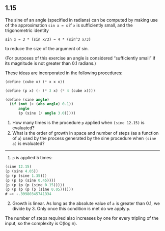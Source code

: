 ## 1.15

The sine of an angle (specified in radians) can be computed by making use of the approximation `sin x ≈ x` if `x` is sufficiently small, and the trigonometric identity
```
sin x = 3 * (sin x/3) − 4 * (sin^3 x/3)
```
to reduce the size of the argument of sin.

(For purposes of this exercise an angle is considered “sufficiently small” if its magnitude is not greater than 0.1 radians.)

These ideas are incorporated in the following procedures:

```scm
(define (cube x) (* x x x))

(define (p x) (- (* 3 x) (* 4 (cube x))))

(define (sine angle)
  (if (not (> (abs angle) 0.1))
      angle
      (p (sine (/ angle 3.0)))))
```

1. How many times is the procedure `p` applied when `(sine 12.15)` is evaluated?
2. What is the order of growth in space and number of steps (as a function of `a`) used by the process generated by the sine procedure when `(sine a)` is evaluated?

---

1. `p` is applied 5 times:
```scm
(sine 12.15)
(p (sine 4.05))
(p (p (sine 1.35)))
(p (p (p (sine 0.45))))
(p (p (p (p (sine 0.15)))))
(p (p (p (p (p (sine 0.05))))))
# => -.39980345741334
```

2. Growth is linear. As long as the absolute value of `a` is greater than 0.1, we divide by 3. Only once this condition is met do we apply `p`.

The number of steps required also increases by one for every tripling of the input, so the complexity is O(log n).